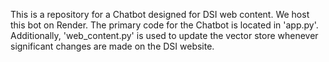This is a repository for a Chatbot designed for DSI web content. We host this bot on Render. The primary code for the Chatbot is located in 'app.py'. Additionally, 'web_content.py' is used to update the vector store whenever significant changes are made on the DSI website.
